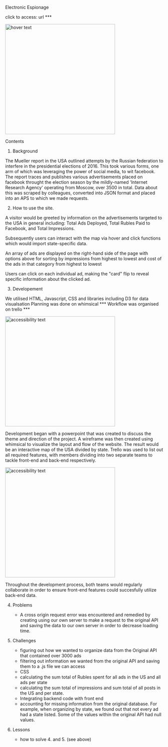 Electronic Espionage 

click to access: url ***


  <img src="/img/finishedproject.png" width="350" title="hover text">


Contents 




1. Background

The Mueller report in the USA outlined attempts by the Russian federation to interfere in the presidential elections of 2016. This took various forms, one arm of which was leveraging the power of social media, to wit facebook. The report traces and publishes various advertisements placed on facebook throught the election season by the mildly-named 'Internet Research Agency' operating from Moscow, over 3500 in total. Data about this was scraped by colleagues, converted into JSON format and placed into an APS to which we made requests. 

2. How to use the site.

A visitor would be greeted by information on the advertisements targeted to the USA in general including: Total Ads Deployed, Total Rubles Paid to Facebook, and Total Impressions.

Subsequently users can interact with the map via hover and click functions which would import state-specific data. 

An array of ads are displayed on the right-hand side of the page with options above for sorting by impressions from highest to lowest and cost of the ads in that category from highest to lowest

Users can click on each individual ad, making the "card" flip to reveal specific information about the clicked ad. 

3. Developement

We utilised HTML, Javascript, CSS and libraries including D3 for data visualsation Planning was done on whimsical *** Workflow was organised on trello ***

  <img src="/img/project3WireFrame.png" width="350" alt="accessibility text">

Development began with a powerpoint that was created to discuss the theme and direction of the project. A wireframe was then created using whimsical to visualize the layout and flow of the website. The result would be an interactive map of the USA divided by state. Trello was used to list out all required features, with members dividing into two separate teams to tackle front-end and back-end respectively. 

  <img src="/img/project3Trello.png" width="350" alt="accessibility text">


Throughout the development process, both teams would regularly collaborate in order to ensure front-end features could succesfully utilize back-end data. 


4. Problems
    - A cross origin request error was encountered and remedied by creating using our own server to make a request to the original API and saving the data to our own server in order to decrease loading time.  

5. Challenges 
    - figuring out how we wanted to organize data from the Original API that contained over 3000 ads
    - filtering out information we wanted from the original API and saving them to a .js file we can access
    - CSS
    - calculating the sum total of Rubles spent for all ads in the US and all ads per state
    - calculating the sum total of impressions and sum total of all posts in the US and per state. 
    - Integrating backend code with front end
    - accounting for missing information from the original database. For example, when organizing by state, we found out that not every ad had a state listed. Some of the values within the original API had null values. 

6. Lessons 
    - how to solve 4. and 5. (see above)